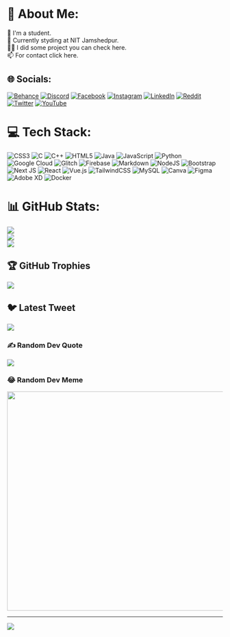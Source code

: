 # 💫 About Me:
🎀 I'm a student.<br>🌱 Currently styding at NIT Jamshedpur.<br>👨‍💻 I did some project you can check here.<br>📫 For contact click here.


## 🌐 Socials:
[![Behance](https://img.shields.io/badge/Behance-1769ff?logo=behance&logoColor=white)](https://behance.net/soshubh) [![Discord](https://img.shields.io/badge/Discord-%237289DA.svg?logo=discord&logoColor=white)](https://discord.gg/soshubh) [![Facebook](https://img.shields.io/badge/Facebook-%231877F2.svg?logo=Facebook&logoColor=white)](https://facebook.com/soshubh) [![Instagram](https://img.shields.io/badge/Instagram-%23E4405F.svg?logo=Instagram&logoColor=white)](https://instagram.com/so_shubh) [![LinkedIn](https://img.shields.io/badge/LinkedIn-%230077B5.svg?logo=linkedin&logoColor=white)](https://linkedin.com/in/shubhanshusinghnit) [![Reddit](https://img.shields.io/badge/Reddit-%23FF4500.svg?logo=Reddit&logoColor=white)](https://reddit.com/user/so_shubh) [![Twitter](https://img.shields.io/badge/Twitter-%231DA1F2.svg?logo=Twitter&logoColor=white)](https://twitter.com/soshubh) [![YouTube](https://img.shields.io/badge/YouTube-%23FF0000.svg?logo=YouTube&logoColor=white)](https://youtube.com/@so_Shubh6285) 

# 💻 Tech Stack:
![CSS3](https://img.shields.io/badge/css3-%231572B6.svg?style=plastic&logo=css3&logoColor=white) ![C](https://img.shields.io/badge/c-%2300599C.svg?style=plastic&logo=c&logoColor=white) ![C++](https://img.shields.io/badge/c++-%2300599C.svg?style=plastic&logo=c%2B%2B&logoColor=white) ![HTML5](https://img.shields.io/badge/html5-%23E34F26.svg?style=plastic&logo=html5&logoColor=white) ![Java](https://img.shields.io/badge/java-%23ED8B00.svg?style=plastic&logo=java&logoColor=white) ![JavaScript](https://img.shields.io/badge/javascript-%23323330.svg?style=plastic&logo=javascript&logoColor=%23F7DF1E) ![Python](https://img.shields.io/badge/python-3670A0?style=plastic&logo=python&logoColor=ffdd54) ![Google Cloud](https://img.shields.io/badge/Google%20Cloud-%234285F4.svg?style=plastic&logo=google-cloud&logoColor=white) ![Glitch](https://img.shields.io/badge/glitch-%233333FF.svg?style=plastic&logo=glitch&logoColor=white) ![Firebase](https://img.shields.io/badge/firebase-%23039BE5.svg?style=plastic&logo=firebase) ![Markdown](https://img.shields.io/badge/markdown-%23000000.svg?style=plastic&logo=markdown&logoColor=white) ![NodeJS](https://img.shields.io/badge/node.js-6DA55F?style=plastic&logo=node.js&logoColor=white) ![Bootstrap](https://img.shields.io/badge/bootstrap-%23563D7C.svg?style=plastic&logo=bootstrap&logoColor=white) ![Next JS](https://img.shields.io/badge/Next-black?style=plastic&logo=next.js&logoColor=white) ![React](https://img.shields.io/badge/react-%2320232a.svg?style=plastic&logo=react&logoColor=%2361DAFB) ![Vue.js](https://img.shields.io/badge/vuejs-%2335495e.svg?style=plastic&logo=vuedotjs&logoColor=%234FC08D) ![TailwindCSS](https://img.shields.io/badge/tailwindcss-%2338B2AC.svg?style=plastic&logo=tailwind-css&logoColor=white) ![MySQL](https://img.shields.io/badge/mysql-%2300f.svg?style=plastic&logo=mysql&logoColor=white) ![Canva](https://img.shields.io/badge/Canva-%2300C4CC.svg?style=plastic&logo=Canva&logoColor=white) 	![Figma](https://img.shields.io/badge/figma-%23F24E1E.svg?style=plastic&logo=figma&logoColor=white) ![Adobe XD](https://img.shields.io/badge/Adobe%20XD-470137?style=plastic&logo=Adobe%20XD&logoColor=#FF61F6) ![Docker](https://img.shields.io/badge/docker-%230db7ed.svg?style=plastic&logo=docker&logoColor=white)
# 📊 GitHub Stats:
![](https://github-readme-stats.vercel.app/api?username=soshubh&theme=dark&hide_border=false&include_all_commits=true&count_private=true)<br/>
![](https://github-readme-streak-stats.herokuapp.com/?user=soshubh&theme=dark&hide_border=false)<br/>
![](https://github-readme-stats.vercel.app/api/top-langs/?username=soshubh&theme=dark&hide_border=false&include_all_commits=true&count_private=true&layout=compact)

## 🏆 GitHub Trophies
![](https://github-profile-trophy.vercel.app/?username=soshubh&theme=radical&no-frame=false&no-bg=false&margin-w=4)

## 🐦 Latest Tweet
[![](https://gtce.itsvg.in/api?username=soshubh)](https://github.com/VishwaGauravIn/github-twitter-card-embed)

### ✍️ Random Dev Quote
![](https://quotes-github-readme.vercel.app/api?type=horizontal&theme=dark)

### 😂 Random Dev Meme
<img src="https://random-memer.herokuapp.com/" width="512px"/>

---
[![](https://visitcount.itsvg.in/api?id=soshubh&icon=1&color=12)](https://visitcount.itsvg.in)

<!-- Proudly created with GPRM ( https://gprm.itsvg.in ) -->
